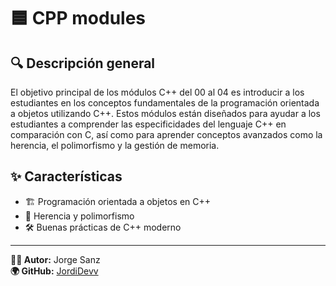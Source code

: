 # 🟦 CPP modules

## 🔍 Descripción general

El objetivo principal de los módulos C++ del 00 al 04 es introducir a los
estudiantes en los conceptos fundamentales de la programación orientada a
objetos utilizando C++. Estos módulos están diseñados para ayudar a los
estudiantes a comprender las especificidades del lenguaje C++ en comparación
con C, así como para aprender conceptos avanzados como la herencia, el
polimorfismo y la gestión de memoria.

## ✨ Características

- 🏗️ Programación orientada a objetos en C++
- 🔄 Herencia y polimorfismo
- 🛠️ Buenas prácticas de C++ moderno

---

**👨‍💻 Autor:** Jorge Sanz  
**🌍 GitHub:** [JordiDevv](https://github.com/JordiDevv)
